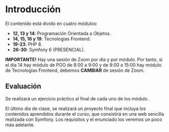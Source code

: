 # Introducción

El contenido está divido en cuatro módulos:

- **12, 13 y 14**: Programación Orientada a Objetos.
- **14, 15, 16 y 19**: Tecnologías Frontend.
- **19-23**: PHP 8.
- **26-30**: Symfony 6 (PRESENCIAL).

**IMPORTANTE!** Hay una sesión de Zoom por día y por módulo. Por tanto, si el día 14 hay módulo de POO de 8:00 a 9:00 y de 9:00 a 15:00 hay módulo de Tecnologías Frontend, debemos **CAMBIAR** de sesión de Zoom. 

## Evaluación

Se realizará un ejercicio práctico al final de cada uno de los módulo.

El último día de clase, se realizará un proyecto final que incluya los contenidos aprendidos durante el curso, que consistirá en una web sencilla realizada con Symfony.
Los requisitos y el enunciado los veremos un poco más adelante. 
